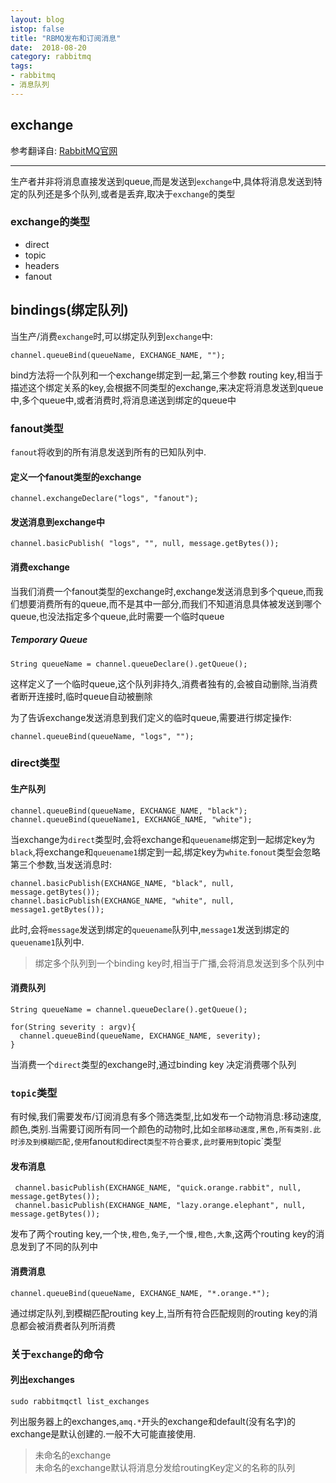```yaml
---
layout: blog
istop: false
title: "RBMQ发布和订阅消息"
date:  2018-08-20
category: rabbitmq
tags:
- rabbitmq
- 消息队列
---
```


## exchange
参考翻译自: [RabbitMQ官网](https://www.rabbitmq.com/tutorials/tutorial-three-java.html)
*************
生产者并非将消息直接发送到queue,而是发送到`exchange`中,具体将消息发送到特定的队列还是多个队列,或者是丢弃,取决于`exchange`的类型
### exchange的类型
* direct
* topic
* headers
* fanout
## bindings(绑定队列)
当生产/消费`exchange`时,可以绑定队列到`exchange`中:
```
channel.queueBind(queueName, EXCHANGE_NAME, "");
```
bind方法将一个队列和一个exchange绑定到一起,第三个参数 routing key,相当于描述这个绑定关系的key,会根据不同类型的exchange,来决定将消息发送到queue中,多个queue中,或者消费时,将消息递送到绑定的queue中
### fanout类型
`fanout`将收到的所有消息发送到所有的已知队列中.
#### 定义一个fanout类型的exchange
```
channel.exchangeDeclare("logs", "fanout");
```
#### 发送消息到exchange中
```
channel.basicPublish( "logs", "", null, message.getBytes());
```
#### 消费exchange

当我们消费一个fanout类型的exchange时,exchange发送消息到多个queue,而我们想要消费所有的queue,而不是其中一部分,而我们不知道消息具体被发送到哪个queue,也没法指定多个queue,此时需要一个临时queue
##### Temporary Queue
```
String queueName = channel.queueDeclare().getQueue();
```
这样定义了一个临时queue,这个队列非持久,消费者独有的,会被自动删除,当消费者断开连接时,临时queue自动被删除

为了告诉exchange发送消息到我们定义的临时queue,需要进行绑定操作:
```
channel.queueBind(queueName, "logs", "");
```
### direct类型
#### 生产队列
```
channel.queueBind(queueName, EXCHANGE_NAME, "black");
channel.queueBind(queueName1, EXCHANGE_NAME, "white");

```
当exchange为`direct`类型时,会将exchange和`queuename`绑定到一起绑定key为`black`,将exchange和`queuename1`绑定到一起,绑定key为`white`.`fonout`类型会忽略第三个参数,当发送消息时:
```
channel.basicPublish(EXCHANGE_NAME, "black", null, message.getBytes());
channel.basicPublish(EXCHANGE_NAME, "white", null, message1.getBytes());
```
此时,会将`message`发送到绑定的`queuename`队列中,`message1`发送到绑定的`queuename1`队列中.
> 绑定多个队列到一个binding key时,相当于广播,会将消息发送到多个队列中

#### 消费队列
```
String queueName = channel.queueDeclare().getQueue();

for(String severity : argv){
  channel.queueBind(queueName, EXCHANGE_NAME, severity);
}
```
当消费一个`direct`类型的exchange时,通过binding key 决定消费哪个队列




### `topic`类型
有时候,我们需要发布/订阅消息有多个筛选类型,比如发布一个动物消息:移动速度,颜色,类别.当需要订阅所有同一个颜色的动物时,比如`全部移动速度,黑色,所有类别.此时涉及到模糊匹配,使用`fanout`和`direct`类型不符合要求,此时要用到`topic`类型
#### 发布消息
```
 channel.basicPublish(EXCHANGE_NAME, "quick.orange.rabbit", null, message.getBytes());
 channel.basicPublish(EXCHANGE_NAME, "lazy.orange.elephant", null, message.getBytes());
```
发布了两个routing key,一个`快,橙色,兔子`,一个`慢,橙色,大象`,这两个routing key的消息发到了不同的队列中
#### 消费消息
```
channel.queueBind(queueName, EXCHANGE_NAME, "*.orange.*");
```
通过绑定队列,到模糊匹配routing key上,当所有符合匹配规则的routing key的消息都会被消费者队列所消费
### 关于`exchange`的命令
#### 列出exchanges
```
sudo rabbitmqctl list_exchanges
```
列出服务器上的exchanges,`amq.*`开头的exchange和default(没有名字)的exchange是默认创建的.一般不大可能直接使用.
> 未命名的exchange  
未命名的exchange默认将消息分发给routingKey定义的名称的队列
